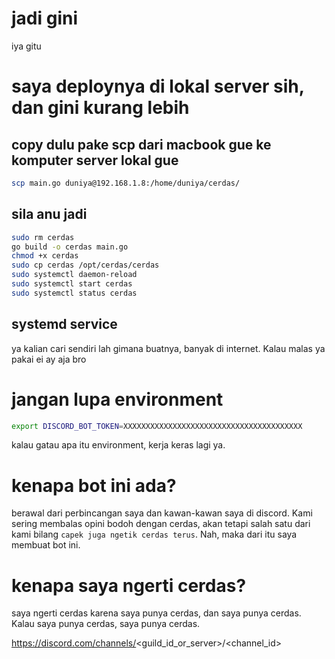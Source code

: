 # jadi gini

iya gitu

# saya deploynya di lokal server sih, dan gini kurang lebih

## copy dulu pake scp dari macbook gue ke komputer server lokal gue
```sh
scp main.go duniya@192.168.1.8:/home/duniya/cerdas/
```
## sila anu jadi
```sh
sudo rm cerdas
go build -o cerdas main.go
chmod +x cerdas
sudo cp cerdas /opt/cerdas/cerdas
sudo systemctl daemon-reload
sudo systemctl start cerdas
sudo systemctl status cerdas
```

## systemd service
ya kalian cari sendiri lah gimana buatnya, banyak di internet. Kalau malas ya pakai ei ay aja bro


# jangan lupa environment
```sh
export DISCORD_BOT_TOKEN=XXXXXXXXXXXXXXXXXXXXXXXXXXXXXXXXXXXXXXXX
```

kalau gatau apa itu environment, kerja keras lagi ya.

# kenapa bot ini ada?
berawal dari perbincangan saya dan kawan-kawan saya di discord. Kami sering membalas opini bodoh dengan cerdas, akan tetapi salah satu dari kami bilang `capek juga ngetik cerdas terus`. Nah, maka dari itu saya membuat bot ini.

# kenapa saya ngerti cerdas?
saya ngerti cerdas karena saya punya cerdas, dan saya punya cerdas. Kalau saya punya cerdas, saya punya cerdas.

https://discord.com/channels/<guild_id_or_server>/<channel_id>